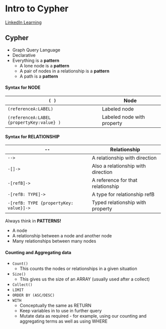 # Intro to Cypher

[LinkedIn Learning](https://www.linkedin.com/learning/introduction-to-neo4j/navigating-the-world-of-connected-data)

## Cypher
- Graph Query Language
- Declarative
- Everything is a **pattern**
	- A lone node is a **pattern**
	- A pair of nodes in a relationship is a **pattern**
	- A path is a **pattern**

#### Syntax for **NODE**
|`( )`|**Node**|
|--|----|
| `(referenceA:LABEL)` | Labeled node |
| `(referenceA:LABEL {propertyKey:value} )` | Labeled node with property|

#### Syntax for **RELATIONSHIP**
| `--` | Relationship|
| --  | ------------|
| `-->` | A relationship with direction |
| `-[]->` | Also a relationship with direction |
| `-[refB]->` | A reference for that relationship |
| `-[refB: TYPE]->` | A type for relationship refB |
| `-[refB: TYPE {propertyKey: value}]->` | Typed relationship with property |


Always think in **PATTERNS!**
- A node
- A relationship between a node and another node
- Many relationships between many nodes
  
#### Counting and Aggregating data
- `Count()`
	- This counts the nodes or relationships in a given situation
- `Size()`
	- This gives us the size of an ARRAY (usually used after a collect)
- `Collect()`
- `LIMIT`
- `ORDER BY (ASC/DESC)` 
- `WITH`
	- Conceptually the same as RETURN
	- Keep variables in to use in further query
	- Mutate data as required - for example, using our counting and aggregating terms as well as using WHERE


